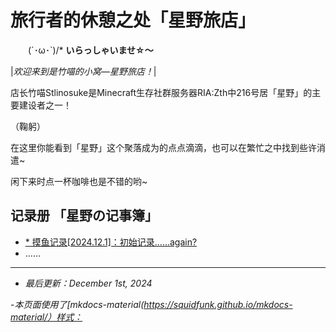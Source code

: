 # 旅行者的休憩之处「星野旅店」 

&emsp;&emsp;(´･ω･`)/*  **いらっしゃいませ☆～** 

|*欢迎来到是竹喵的小窝—星野旅店！*|

店长竹喵Stlinosuke是Minecraft生存社群服务器RIA:Zth中216号居「星野」的主要建设者之一！

（鞠躬）

在这里你能看到「星野」这个聚落成为的点点滴滴，也可以在繁忙之中找到些许消遣~ 

闲下来时点一杯咖啡也是不错的哟~

## **记录册 「星野の记事簿」**

- [* 摸鱼记录[2024.12.1]：初始记录……again?](moyu20241201.md)
- ……

------------

- *最后更新：December 1st, 2024*

-*本页面使用了[mkdocs-material(https://squidfunk.github.io/mkdocs-material/）样式：*





